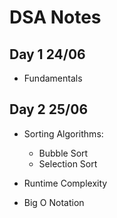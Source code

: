 # DSA Notes

## Day 1 24/06

- Fundamentals

## Day 2 25/06

- Sorting Algorithms:

  - Bubble Sort
  - Selection Sort

- Runtime Complexity

- Big O Notation
